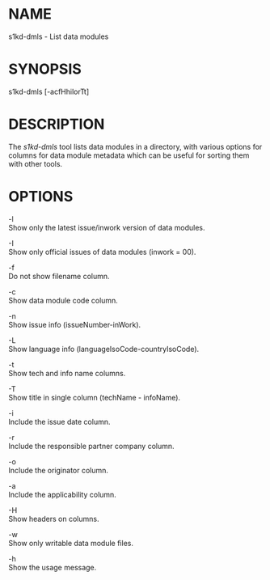 NAME
====

s1kd-dmls - List data modules

SYNOPSIS
========

s1kd-dmls \[-acfHhilorTt\]

DESCRIPTION
===========

The *s1kd-dmls* tool lists data modules in a directory, with various options for columns for data module metadata which can be useful for sorting them with other tools.

OPTIONS
=======

-l  
Show only the latest issue/inwork version of data modules.

-I  
Show only official issues of data modules (inwork = 00).

-f  
Do not show filename column.

-c  
Show data module code column.

-n  
Show issue info (issueNumber-inWork).

-L  
Show language info (languageIsoCode-countryIsoCode).

-t  
Show tech and info name columns.

-T  
Show title in single column (techName - infoName).

-i  
Include the issue date column.

-r  
Include the responsible partner company column.

-o  
Include the originator column.

-a  
Include the applicability column.

-H  
Show headers on columns.

-w  
Show only writable data module files.

-h  
Show the usage message.
